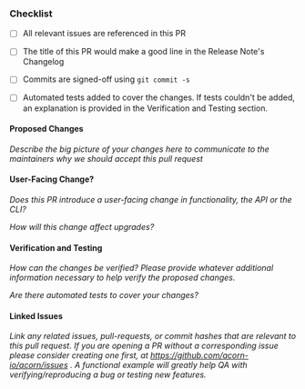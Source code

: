 ### Checklist
- [ ] All relevant issues are referenced in this PR
- [ ] The title of this PR would make a good line in the Release Note's Changelog
- [ ] Commits are signed-off using `git commit -s`
- [ ] Automated tests added to cover the changes. If tests couldn't be added, an explanation is provided in the Verification and Testing section.


#### Proposed Changes
_Describe the big picture of your changes here to communicate to the maintainers why we should accept this pull request_

#### User-Facing Change? ####
_Does this PR introduce a user-facing change in functionality, the API or the CLI?_

_How will this change affect upgrades?_

#### Verification and Testing ####

_How can the changes be verified? Please provide whatever additional information necessary to help verify the proposed changes._

_Are there automated tests to cover your changes?_

#### Linked Issues ####

_Link any related issues, pull-requests, or commit hashes that are relevant to this pull request. If you are opening a PR without a corresponding issue please consider creating one first, at https://github.com/acorn-io/acorn/issues . A functional example will greatly help QA with verifying/reproducing a bug or testing new features._

